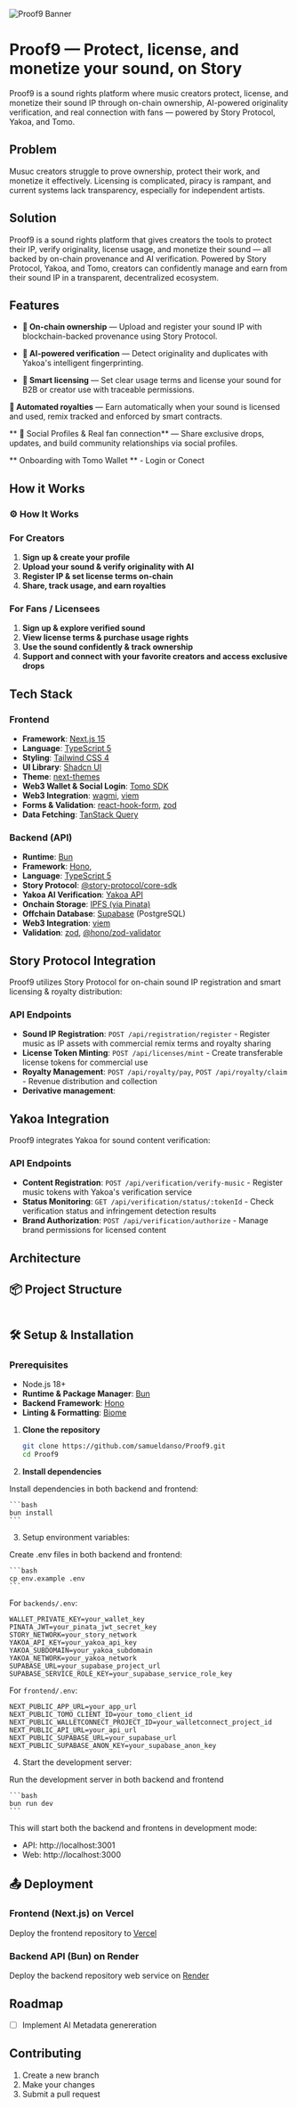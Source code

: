 ![Proof9 Banner](banner.png)

# Proof9 — Protect, license, and monetize your sound, on Story

Proof9 is a sound rights platform where music creators protect, license, and monetize their sound IP through on-chain ownership, AI-powered originality verification, and real connection with fans — powered by Story Protocol, Yakoa, and Tomo.

## Problem

Musuc creators struggle to prove ownership, protect their work, and monetize it effectively. Licensing is complicated, piracy is rampant, and current systems lack transparency, especially for independent artists.

## Solution

Proof9 is a sound rights platform that gives creators the tools to protect their IP, verify originality, license usage, and monetize their sound — all backed by on-chain provenance and AI verification. Powered by Story Protocol, Yakoa, and Tomo, creators can confidently manage and earn from their sound IP in a transparent, decentralized ecosystem.

## Features

-   **🔐 On-chain ownership** — Upload and register your sound IP with blockchain-backed provenance using Story Protocol.

-   **🧠 AI-powered verification** — Detect originality and duplicates with Yakoa's intelligent fingerprinting.

-   **📜 Smart licensing** — Set clear usage terms and license your sound for B2B or creator use with traceable permissions.

**💸 Automated royalties** — Earn automatically when your sound is licensed and used, remix tracked and enforced by smart contracts.

** 🤝 Social Profiles & Real fan connection** — Share exclusive drops, updates, and build community relationships via social profiles.

** Onboarding with Tomo Wallet ** - Login or Conect

## How it Works

### ⚙️ How It Works

### For Creators

1. **Sign up & create your profile**
2. **Upload your sound & verify originality with AI**
3. **Register IP & set license terms on-chain**
4. **Share, track usage, and earn royalties**

### For Fans / Licensees

1. **Sign up & explore verified sound**
2. **View license terms & purchase usage rights**
3. **Use the sound confidently & track ownership**
4. **Support and connect with your favorite creators and access exclusive drops**

## Tech Stack

### Frontend

-   **Framework**: [Next.js 15](https://nextjs.org/)
-   **Language**: [TypeScript 5](https://www.typescriptlang.org/)
-   **Styling**: [Tailwind CSS 4](https://tailwindcss.com/)
-   **UI Library**: [Shadcn UI](https://ui.shadcn.com/)
-   **Theme**: [next-themes](https://github.com/pacocoursey/next-themes)
-   **Web3 Wallet & Social Login**: [Tomo SDK](https://docs.tomo.inc/tomo-sdk/tomoevmkit)
-   **Web3 Integration**: [wagmi](https://wagmi.sh/), [viem](https://viem.sh/)
-   **Forms & Validation**: [react-hook-form](https://react-hook-form.com/), [zod](https://zod.dev/)
-   **Data Fetching**: [TanStack Query](https://tanstack.com/query)

### Backend (API)

-   **Runtime**: [Bun](https://bun.sh/)
-   **Framework**: [Hono](https://hono.dev/),
-   **Language**: [TypeScript 5](https://www.typescriptlang.org/)
-   **Story Protocol**: [@story-protocol/core-sdk](https://docs.storyprotocol.xyz/)
-   **Yakoa AI Verification**: [Yakoa API](https://docs.yakoa.ai/)
-   **Onchain Storage**: [IPFS (via Pinata)](https://www.pinata.cloud/)
-   **Offchain Database**: [Supabase](https://supabase.com/) (PostgreSQL)
-   **Web3 Integration**: [viem](https://viem.sh/)
-   **Validation**: [zod](https://zod.dev/), [@hono/zod-validator](https://hono.dev/middleware/validator)

## Story Protocol Integration

Proof9 utilizes Story Protocol for on-chain sound IP registration and smart licensing & royalty distribution:

### API Endpoints

-   **Sound IP Registration**: `POST /api/registration/register` - Register music as IP assets with commercial remix terms and royalty sharing
-   **License Token Minting**: `POST /api/licenses/mint` - Create transferable license tokens for commercial use
-   **Royalty Management**: `POST /api/royalty/pay`, `POST /api/royalty/claim` - Revenue distribution and collection
-   **Derivative management**:

## Yakoa Integration

Proof9 integrates Yakoa for sound content verification:

### API Endpoints

-   **Content Registration**: `POST /api/verification/verify-music` - Register music tokens with Yakoa's verification service
-   **Status Monitoring**: `GET /api/verification/status/:tokenId` - Check verification status and infringement detection results
-   **Brand Authorization**: `POST /api/verification/authorize` - Manage brand permissions for licensed content

## Architecture

## 📦 Project Structure

```

```

## 🛠️ Setup & Installation

### Prerequisites

-   Node.js 18+
-   **Runtime & Package Manager**: [Bun](https://bun.sh/)
-   **Backend Framework**: [Hono](https://hono.dev/)
-   **Linting & Formatting**: [Biome](https://biomejs.dev/)

1. **Clone the repository**

    ```bash
    git clone https://github.com/samueldanso/Proof9.git
    cd Proof9
    ```

2. **Install dependencies**

Install dependencies in both backend and frontend:

    ```bash
    bun install
    ```

3. Setup environment variables:

Create .env files in both backend and frontend:

    ```bash
    cp env.example .env
    ```

For `backends/.env`:

```
WALLET_PRIVATE_KEY=your_wallet_key
PINATA_JWT=your_pinata_jwt_secret_key
STORY_NETWORK=your_story_network
YAKOA_API_KEY=your_yakoa_api_key
YAKOA_SUBDOMAIN=your_yakoa_subdomain
YAKOA_NETWORK=your_yakoa_network
SUPABASE_URL=your_supabase_project_url
SUPABASE_SERVICE_ROLE_KEY=your_supabase_service_role_key

```

For `frontend/.env`:

```
NEXT_PUBLIC_APP_URL=your_app_url
NEXT_PUBLIC_TOMO_CLIENT_ID=your_tomo_client_id
NEXT_PUBLIC_WALLETCONNECT_PROJECT_ID=your_walletconnect_project_id
NEXT_PUBLIC_API_URL=your_api_url
NEXT_PUBLIC_SUPABASE_URL=your_supabase_url
NEXT_PUBLIC_SUPABASE_ANON_KEY=your_supabase_anon_key
```

4. Start the development server:

Run the development server in both backend and frontend

    ```bash
    bun run dev
    ```

This will start both the backend and frontens in development mode:

-   API: http://localhost:3001
-   Web: http://localhost:3000

## 📤 Deployment

### Frontend (Next.js) on Vercel

Deploy the frontend repository to [Vercel](https://vercel.com)

### Backend API (Bun) on Render

Deploy the backend repository web service on [Render](https://render.com)

## Roadmap

-   [ ] Implement AI Metadata genereration

## Contributing

1. Create a new branch
2. Make your changes
3. Submit a pull request
